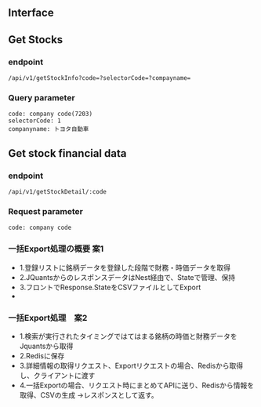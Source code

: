 ## Interface

## Get Stocks
### endpoint
```
/api/v1/getStockInfo?code=?selectorCode=?compayname=
```
### Query parameter

``` 
code: company code(7203)
selectorCode: 1
companyname: トヨタ自動車
```

## Get stock financial data
### endpoint
```
/api/v1/getStockDetail/:code
```
### Request parameter
```angular2html
code: company code
```

### 一括Export処理の概要 案1
* 1.登録リストに銘柄データを登録した段階で財務・時価データを取得
* 2.JQuantsからのレスポンスデータはNest経由で、Stateで管理、保持
* 3.フロントでResponse.StateをCSVファイルとしてExport
* 
### 一括Export処理　案2
* 1.検索が実行されたタイミングではてはまる銘柄の時価と財務データをJquantsから取得
* 2.Redisに保存
* 3.詳細情報の取得リクエスト、Exportリクエストの場合、Redisから取得し、クライアントに渡す
* 4.一括Exportの場合、リクエスト時にまとめてAPIに送り、Redisから情報を取得、CSVの生成
→レスポンスとして返す。

